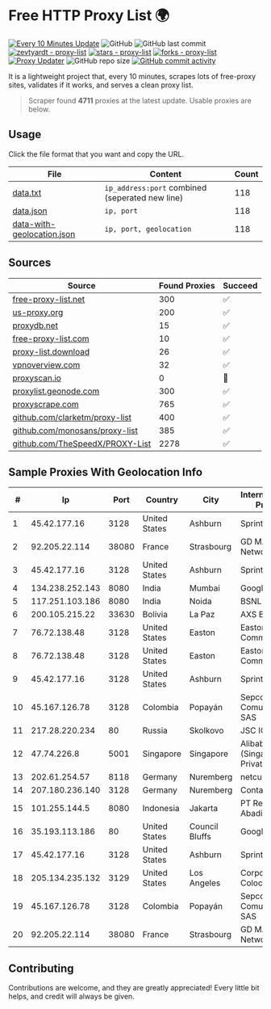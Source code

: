 
# Free HTTP Proxy List 🌍

[![Every 10 Minutes Update](https://github.com/mertguvencli/http-proxy-list/actions/workflows/main.yml/badge.svg?branch=main)](https://github.com/mertguvencli/http-proxy-list/actions/workflows/main.yml)
![GitHub](https://img.shields.io/github/license/mertguvencli/http-proxy-list)
![GitHub last commit](https://img.shields.io/github/last-commit/mertguvencli/http-proxy-list)
[![zevtyardt - proxy-list](https://img.shields.io/static/v1?label=zevtyardt&message=proxy-list&color=blue&logo=github)](https://github.com/zevtyardt/proxy-list "Go to GitHub repo")
[![stars - proxy-list](https://img.shields.io/github/stars/zevtyardt/proxy-list?style=social)](https://github.com/zevtyardt/proxy-list)
[![forks - proxy-list](https://img.shields.io/github/forks/zevtyardt/proxy-list?style=social)](https://github.com/zevtyardt/proxy-list)
[![Proxy Updater](https://github.com/zevtyardt/proxy-list/workflows/Proxy%20Updater/badge.svg)](https://github.com/zevtyardt/proxy-list/actions?query=workflow:"Proxy+Updater")
![GitHub repo size](https://img.shields.io/github/repo-size/zevtyardt/proxy-list)
[![GitHub commit activity](https://img.shields.io/github/commit-activity/m/zevtyardt/proxy-list?logo=commits)](https://github.com/zevtyardt/proxy-list/commits/main)

It is a lightweight project that, every 10 minutes, scrapes lots of free-proxy sites, validates if it works, and serves a clean proxy list.

> Scraper found **4711** proxies at the latest update. Usable proxies are below.

## Usage

Click the file format that you want and copy the URL.

|File|Content|Count|
|----|-------|-----|
|[data.txt](https://raw.githubusercontent.com/mertguvencli/http-proxy-list/main/proxy-list/data.txt)|`ip_address:port` combined (seperated new line)|118|
|[data.json](https://raw.githubusercontent.com/mertguvencli/http-proxy-list/main/proxy-list/data.json)|`ip, port`|118|
|[data-with-geolocation.json](https://raw.githubusercontent.com/mertguvencli/http-proxy-list/main/proxy-list/data-with-geolocation.json)|`ip, port, geolocation`|118|

## Sources

|Source|Found Proxies|Succeed|
|------|-------------|-------|
|[free-proxy-list.net](https://free-proxy-list.net)|300|✅|
|[us-proxy.org](https://www.us-proxy.org)|200|✅|
|[proxydb.net](http://proxydb.net)|15|✅|
|[free-proxy-list.com](https://free-proxy-list.com/?page=&port=&type%5B%5D=http&type%5B%5D=https&up_time=0&search=Search)|10|✅|
|[proxy-list.download](https://www.proxy-list.download/HTTP)|26|✅|
|[vpnoverview.com](https://vpnoverview.com/privacy/anonymous-browsing/free-proxy-servers)|32|✅|
|[proxyscan.io](https://www.proxyscan.io)|0|🚫|
|[proxylist.geonode.com](https://proxylist.geonode.com/api/proxy-list?limit=300&page=1&sort_by=lastChecked&sort_type=desc&protocols=http,https)|300|✅|
|[proxyscrape.com](https://api.proxyscrape.com/v2/?request=displayproxies&protocol=http&timeout=10000&country=all&ssl=all&anonymity=all)|765|✅|
|[github.com/clarketm/proxy-list](https://raw.githubusercontent.com/clarketm/proxy-list/master/proxy-list-raw.txt)|400|✅|
|[github.com/monosans/proxy-list](https://raw.githubusercontent.com/monosans/proxy-list/main/proxies/http.txt)|385|✅|
|[github.com/TheSpeedX/PROXY-List](https://raw.githubusercontent.com/TheSpeedX/PROXY-List/master/http.txt)|2278|✅|


## Sample Proxies With Geolocation Info

|#|Ip|Port|Country|City|Internet Service Provider|
|-|--|----|-------|----|-------------------------|
|1|45.42.177.16|3128|United States|Ashburn|Sprint|
|2|92.205.22.114|38080|France|Strasbourg|GD MASS Network|
|3|45.42.177.16|3128|United States|Ashburn|Sprint|
|4|134.238.252.143|8080|India|Mumbai|Google LLC|
|5|117.251.103.186|8080|India|Noida|BSNL Internet|
|6|200.105.215.22|33630|Bolivia|La Paz|AXS Bolivia S. A.|
|7|76.72.138.48|3128|United States|Easton|Easton Utilities Commission|
|8|76.72.138.48|3128|United States|Easton|Easton Utilities Commission|
|9|45.42.177.16|3128|United States|Ashburn|Sprint|
|10|45.167.126.78|3128|Colombia|Popayán|Sepcom Comunicaciones SAS|
|11|217.28.220.234|80|Russia|Skolkovo|JSC IOT|
|12|47.74.226.8|5001|Singapore|Singapore|Alibaba Cloud (Singapore) Private Limited|
|13|202.61.254.57|8118|Germany|Nuremberg|netcup GmbH|
|14|207.180.236.140|3128|Germany|Nuremberg|Contabo GmbH|
|15|101.255.144.5|8080|Indonesia|Jakarta|PT Remala Abadi|
|16|35.193.113.186|80|United States|Council Bluffs|Google LLC|
|17|45.42.177.16|3128|United States|Ashburn|Sprint|
|18|205.134.235.132|3129|United States|Los Angeles|Corporate Colocation Inc|
|19|45.167.126.78|3128|Colombia|Popayán|Sepcom Comunicaciones SAS|
|20|92.205.22.114|38080|France|Strasbourg|GD MASS Network|



## Contributing

Contributions are welcome, and they are greatly appreciated! Every
little bit helps, and credit will always be given.

